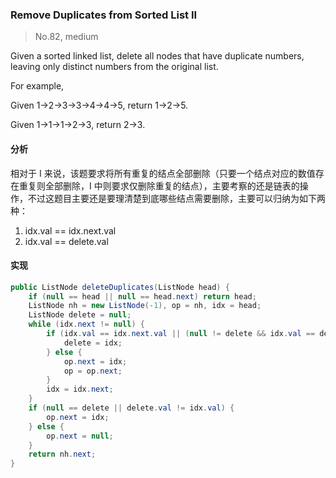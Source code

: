 ### Remove Duplicates from Sorted List II

> No.82, medium

Given a sorted linked list, delete all nodes that have duplicate numbers, leaving only distinct numbers from the original list.

For example,

Given 1->2->3->3->4->4->5, return 1->2->5.

Given 1->1->1->2->3, return 2->3.

#### 分析

相对于 I 来说，该题要求将所有重复的结点全部删除（只要一个结点对应的数值存在重复则全部删除，I 中则要求仅删除重复的结点），主要考察的还是链表的操作，不过这题目主要还是要理清楚到底哪些结点需要删除，主要可以归纳为如下两种：

1. idx.val == idx.next.val
2. idx.val == delete.val

#### 实现

```java
public ListNode deleteDuplicates(ListNode head) {
    if (null == head || null == head.next) return head;
    ListNode nh = new ListNode(-1), op = nh, idx = head;
    ListNode delete = null;
    while (idx.next != null) {
        if (idx.val == idx.next.val || (null != delete && idx.val == delete.val)) {
            delete = idx;
        } else {
            op.next = idx;
            op = op.next;
        }
        idx = idx.next;
    }
    if (null == delete || delete.val != idx.val) {
        op.next = idx;
    } else {
        op.next = null;
    }
    return nh.next;
}
```